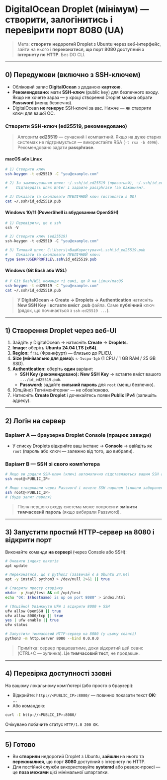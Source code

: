 # DigitalOcean Droplet (мінімум) — створити, залогінитись і перевірити порт 8080 (UA)

> Мета: **створити недорогий Droplet з Ubuntu через веб‑інтерфейс**, зайти на нього і **переконатися, що порт 8080 доступний з інтернету по HTTP**. Без DO CLI.

---

## 0) Передумови (включно з SSH‑ключем)
- Обліковий запис **DigitalOcean** з доданою **карткою**.
- **Рекомендовано:** мати **SSH‑ключ** (public key) для безпечного входу. Якщо не хочете зараз — у кроці створення Droplet можна обрати **Password** (менш безпечно).
- DigitalOcean **не генерує** SSH‑ключі за вас. Нижче — як створити ключ для вашої ОС.

### Створити SSH‑ключ (ed25519, рекомендовано)
> Алгоритм **ed25519** — сучасний і компактний. Якщо на дуже старих системах не підтримується — використайте RSA (`-t rsa -b 4096`). Рекомендовано задати **passphrase**.

#### macOS або Linux
```bash
# 1) Створити ключ
ssh-keygen -t ed25519 -C "you@example.com"

# 2) За замовчуванням шлях: ~/.ssh/id_ed25519 (приватний), ~/.ssh/id_ed25519.pub (публічний)
#    Підтвердіть шлях Enter і задайте passphrase (за бажанням).

# 3) Показати та скопіювати ПУБЛІЧНИЙ ключ (вставляти в DO)
cat ~/.ssh/id_ed25519.pub
```

#### Windows 10/11 (PowerShell із вбудованим OpenSSH)
```powershell
# 1) Перевірити, що є ssh
ssh -V

# 2) Створити ключ (ed25519)
ssh-keygen -t ed25519 -C "you@example.com"

# 3) Типовий шлях: C:\Users\<ВашКористувач>\.ssh\id_ed25519.pub
#    Показати та скопіювати ПУБЛІЧНИЙ ключ:
type $env:USERPROFILE\.ssh\id_ed25519.pub
```

#### Windows (Git Bash або WSL)
```bash
# У Git Bash/WSL команди ті самі, що й на Linux/macOS
ssh-keygen -t ed25519 -C "you@example.com"
cat ~/.ssh/id_ed25519.pub
```

> У **DigitalOcean → Create → Droplets → Authentication** натисніть **New SSH Key** і **вставте вміст .pub** файла. Саме **публічний** ключ (рядок, що починається з `ssh-ed25519 ...`).

---

## 1) Створення Droplet через веб‑UI
1. Зайдіть у DigitalOcean → натисніть **Create** → **Droplets**.
2. **Image:** оберіть **Ubuntu 24.04 LTS (x64)**.
3. **Region:** `fra1` (Франкфурт) — близько до PL/EU.
4. **Size (мінімально для демо):** `s-1vcpu-1gb` (1 CPU / 1 GB RAM / 25 GB SSD).
5. **Authentication:** оберіть **один** варіант:
   - **SSH Key (рекомендовано):** **New SSH Key** → вставте вміст вашого `.../id_ed25519.pub`.
   - **Password:** задайте **сильний пароль** для `root` (менш безпечно).
6. (Опційно) Теги/моніторинг — не обов’язково.
7. Натисніть **Create Droplet** і дочекайтесь появи **Public IPv4** (запишіть адресу).

---

## 2) Логін на сервер
### Варіант A — браузерна **Droplet Console** (працює завжди)
- У списку Droplets відкрийте ваш інстанс → **Console** → ввійдіть як `root` (пароль або ключ — залежно від того, що вибрали).

### Варіант B — **SSH** зі свого комп’ютера
```bash
# Якщо ви додали SSH-ключ (ключі автоматично підставляються вашим SSH агентом)
ssh root@<PUBLIC_IP>

# Якщо створювали через Password і хочете SSH паролем (інколи заборонено політикою; тоді використовуйте Console)
ssh root@<PUBLIC_IP>
# (буде запит пароля)
```

> Після першого входу система може попросити **змінити тимчасовий пароль** (якщо вибирали Password).

---

## 3) Запустити простий HTTP‑сервер на 8080 і відкрити порт
Виконайте команди **на сервері** (через Console або SSH):

```bash
# Оновити індекс пакетів
apt update

# Переконатися, що є python3 (зазвичай є в Ubuntu 24.04)
apt -y install python3 > /dev/null 2>&1 || true

# Створити просту сторінку
mkdir -p /opt/test && cd /opt/test
echo "OK: $(hostname) is up on port 8080" > index.html

# (Опційно) Увімкнути UFW і відкрити 8080 + SSH
ufw allow OpenSSH || true
ufw allow 8080/tcp || true
yes | ufw enable || true
ufw status

# Запустити тимчасовий HTTP-сервер на 8080 (у цьому сеансі)
python3 -m http.server 8080 --bind 0.0.0.0
```

> Примітка: сервер працюватиме, доки відкритий цей сеанс (CTRL+C — зупинка). Це **тимчасовий тест**, не продакшн.

---

## 4) Перевірка доступності ззовні
На вашому локальному комп’ютері (або просто в браузері):
- Відкрийте: `http://<PUBLIC_IP>:8080/` — повинно показати текст **OK: …**  
- Або командою:
```bash
curl -I http://<PUBLIC_IP>:8080/
```
Очікувано побачите статус `HTTP/1.0 200 OK`.

---

## 5) Готово
- Ви **створили** недорогий Droplet з Ubuntu, **зайшли** на нього та **переконалися**, що порт **8080** доступний з інтернету по HTTP.
- Для постійної служби використовуйте **systemd** або реверс‑проксі — це **поза межами** цієї мінімальної шпаргалки.
